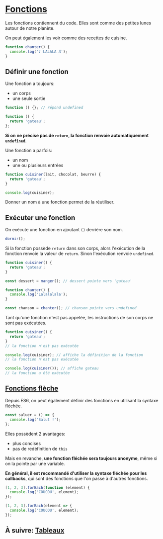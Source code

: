 # [Fonctions](https://developer.mozilla.org/fr/docs/Web/JavaScript/Guide/Fonctions)

Les fonctions contiennent du code. Elles sont comme des petites lunes autour de notre planète.

On peut également les voir comme des recettes de cuisine.

```js
function chanter() {
  console.log('♪ LALALA ♬');
}
```

## Définir une fonction

Une fonction a toujours:

- un corps
- une seule sortie

```js
function () {}; // répond undefined

function () {
  return 'gateau';
};
```

**Si on ne précise pas de `return`, la fonction renvoie automatiquement `undefined`**.

Une fonction a parfois:

- un nom
- une ou plusieurs entrées

```js
function cuisiner(lait, chocolat, beurre) {
  return 'gateau';
}

console.log(cuisiner);
```

Donner un nom à une fonction permet de la réutiliser.

## Exécuter une fonction

On exécute une fonction en ajoutant `()` derrière son nom.

```js
dormir();
```

Si la fonction possède `return` dans son corps, alors l'exécution de la fonction renvoie la valeur de `return`. Sinon l'exécution renvoie `undefined`.

```js
function cuisiner() {
  return 'gateau';
}

const dessert = manger(); // dessert pointe vers 'gateau'

function chanter() {
  console.log('Lalalalala');
}

const chanson = chanter(); // chanson pointe vers undefined
```

Tant qu'une fonction n'est pas appelée, les instructions de son corps ne sont pas exécutées.

```js
function cuisiner() {
  return 'gateau';
}
// la fonction n'est pas exécutée

console.log(cuisiner); // affiche la définition de la fonction
// la fonction n'est pas exécutée

console.log(cuisiner()); // affiche gateau
// la fonction a été exécutée
```

## [Fonctions flèche](https://developer.mozilla.org/fr/docs/Web/JavaScript/Reference/Fonctions/Fonctions_fl%C3%A9ch%C3%A9es)

Depuis ES6, on peut également définir des fonctions en utilisant la syntaxe fléchée.

```js
const saluer = () => {
  console.log('Salut !');
};
```

Elles possèdent 2 avantages:

- plus concises
- pas de redéfinition de `this`

Mais en revanche, **une fonction fléchée sera toujours anonyme**, même si on la pointe par une variable.

**En général, il est recommandé d'utiliser la syntaxe fléchée pour les callbacks**, qui sont des fonctions que l'on passe à d'autres fonctions.

```js
[1, 2, 3].forEach(function (element) {
  console.log('COUCOU', element);
});

[1, 2, 3].forEach(element => {
  console.log('COUCOU', element);
});
```

## À suivre: [Tableaux](./2-4_arrays.md)
